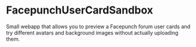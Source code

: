 # FacepunchUserCardSandbox
Small webapp that allows you to preview a Facepunch forum user cards and try different avatars and background images without actually uploading them.
